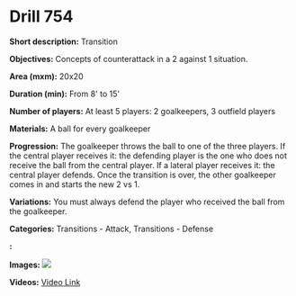 # Drill 754

**Short description:**
Transition

**Objectives:**
Concepts of counterattack in a 2 against 1 situation.

**Area (mxm):**
20x20

**Duration (min):**
From 8' to 15'

**Number of players:**
At least 5 players: 2 goalkeepers, 3 outfield players

**Materials:**
A ball for every goalkeeper

**Progression:**
The goalkeeper throws the ball to one of the three players. If the central player receives it: the defending player is the one who does not receive the ball from the central player. If a lateral player receives it: the central player defends. Once the transition is over, the other goalkeeper comes in and starts the new 2 vs 1.

**Variations:**
You must always defend the player who received the ball from the goalkeeper.

**Categories:**
Transitions - Attack, Transitions - Defense

**:**


**Images:**
![](https://www.coachingfutsal.com/\images\b57efa9ec7c658d04b9def0c603626738bb83677bc1ea614f9a7144a485c7fd1de177d442ca6f902440bc86b61eb0019a073f1cf7f9cb8f2e97c59d074b617c64f0eeb6f55af2.jpg)

**Videos:**
[Video Link](https://www.youtube.com/embed/bHrPRHYPf2U)

